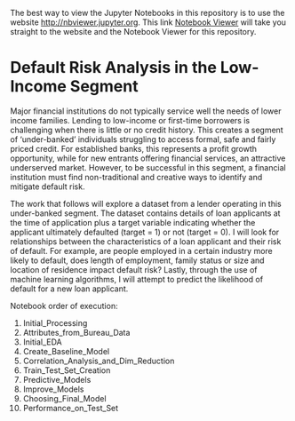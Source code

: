 The best way to view the Jupyter Notebooks in this repository is to use the website http://nbviewer.jupyter.org. This link [Notebook Viewer](http://nbviewer.jupyter.org/github/netvigate888/credit_default_prediction/tree/master/) will take you straight to the website and the Notebook Viewer for this repository.

# Default Risk Analysis in the Low-Income Segment

Major financial institutions do not typically service well the needs of lower income families. Lending to low-income or first-time borrowers is challenging when there is little or no credit history. This creates a segment of ‘under-banked’ individuals struggling to access formal, safe and fairly priced credit. For established banks, this represents a profit growth opportunity, while for new entrants offering financial services, an attractive underserved market. However, to be successful in this segment, a financial institution must find non-traditional and creative ways to identify and mitigate default risk.

The work that follows will explore a dataset from a lender operating in this under-banked segment. The dataset contains details of loan applicants at the time of application plus a target variable indicating whether the applicant ultimately defaulted (target = 1) or not (target = 0). I will look for relationships between the characteristics of a loan applicant and their risk of default. For example, are people employed in a certain industry more likely to default, does length of employment, family status or size and location of residence impact default risk? Lastly, through the use of machine learning algorithms, I will attempt to predict the likelihood of default for a new loan applicant.

Notebook order of execution:
1. Initial_Processing
1. Attributes_from_Bureau_Data
1. Initial_EDA
1. Create_Baseline_Model
1. Correlation_Analysis_and_Dim_Reduction
1. Train_Test_Set_Creation
1. Predictive_Models
1. Improve_Models
1. Choosing_Final_Model
1. Performance_on_Test_Set
